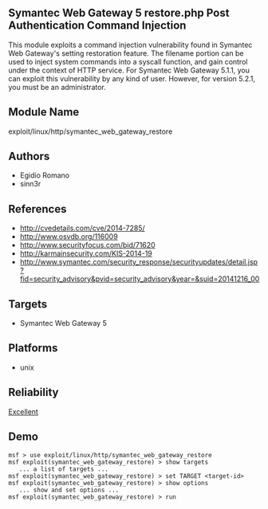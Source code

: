 ## Symantec Web Gateway 5 restore.php Post Authentication Command Injection

This module exploits a command injection vulnerability found 
in Symantec Web Gateway's setting restoration feature. The 
filename portion can be used to inject system commands into 
a syscall function, and gain control under the context of 
HTTP service. For Symantec Web Gateway 5.1.1, you can 
exploit this vulnerability by any kind of user. However, for 
version 5.2.1, you must be an administrator.


## Module Name
exploit/linux/http/symantec_web_gateway_restore

## Authors
* Egidio Romano
* sinn3r


## References
* http://cvedetails.com/cve/2014-7285/
* http://www.osvdb.org/116009
* http://www.securityfocus.com/bid/71620
* http://karmainsecurity.com/KIS-2014-19
* http://www.symantec.com/security_response/securityupdates/detail.jsp?fid=security_advisory&pvid=security_advisory&year=&suid=20141216_00



## Targets
* Symantec Web Gateway 5


## Platforms
* unix

## Reliability
[Excellent](https://github.com/rapid7/metasploit-framework/wiki/Exploit-Ranking)

## Demo

```
msf > use exploit/linux/http/symantec_web_gateway_restore
msf exploit(symantec_web_gateway_restore) > show targets
   ... a list of targets ...
msf exploit(symantec_web_gateway_restore) > set TARGET <target-id>
msf exploit(symantec_web_gateway_restore) > show options
   ... show and set options ...
msf exploit(symantec_web_gateway_restore) > run
```
    
    